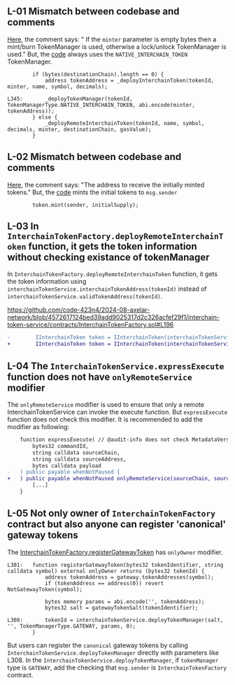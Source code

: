 ## L-01 Mismatch between codebase and comments

[Here](https://github.com/code-423n4/2024-08-axelar-network/blob/4572617124bed39add9025317d2c326acfef29f1/interchain-token-service/contracts/InterchainTokenService.sol#L316C96-L317C87), the comment says:
" If the `minter` parameter is empty bytes then a mint/burn TokenManager is used, otherwise a lock/unlock TokenManager is used."
But, the [code](https://github.com/code-423n4/2024-08-axelar-network/blob/4572617124bed39add9025317d2c326acfef29f1/interchain-token-service/contracts/InterchainTokenService.sol#L345) always uses the `NATIVE_INTERCHAIN_TOKEN` TokenManager.

```solidity
        if (bytes(destinationChain).length == 0) {
            address tokenAddress = _deployInterchainToken(tokenId, minter, name, symbol, decimals);

L345:       _deployTokenManager(tokenId, TokenManagerType.NATIVE_INTERCHAIN_TOKEN, abi.encode(minter, tokenAddress));
        } else {
            _deployRemoteInterchainToken(tokenId, name, symbol, decimals, minter, destinationChain, gasValue);
        }
```

## L-02 Mismatch between codebase and comments

[Here](https://github.com/code-423n4/2024-08-axelar-network/blob/4572617124bed39add9025317d2c326acfef29f1/interchain-token-service/contracts/InterchainTokenFactory.sol#L124), the comment says:
"The address to receive the initially minted tokens."
But, the [code](https://github.com/code-423n4/2024-08-axelar-network/blob/4572617124bed39add9025317d2c326acfef29f1/interchain-token-service/contracts/InterchainTokenFactory.sol#L151) mints the initial tokens to `msg.sender`

```solidity
        token.mint(sender, initialSupply);
```

## L-03 In `InterchainTokenFactory.deployRemoteInterchainToken` function, it gets the token information without checking existance of tokenManager

In `InterchainTokenFactory.deployRemoteInterchainToken` function, it gets the token information using `interchainTokenService.interchainTokenAddress(tokenId)` instead of `interchainTokenService.validTokenAddress(tokenId)`.

https://github.com/code-423n4/2024-08-axelar-network/blob/4572617124bed39add9025317d2c326acfef29f1/interchain-token-service/contracts/InterchainTokenFactory.sol#L196

```diff
-        IInterchainToken token = IInterchainToken(interchainTokenService.interchainTokenAddress(tokenId));
+        IInterchainToken token = IInterchainToken(interchainTokenService.validTokenAddress(tokenId));
```

## L-04 The `InterchainTokenService.expressExecute` function does not have `onlyRemoteService` modifier

The `onlyRemoteService` modifier is used to ensure that only a remote InterchainTokenService can invoke the execute function.
But `expressExecute` function does not check this modifier. It is recommended to add the modifier as following:

```diff
    function expressExecute( // @audit-info does not check MetadataVersion.EXPRESS_CALL
        bytes32 commandId,
        string calldata sourceChain,
        string calldata sourceAddress,
        bytes calldata payload
-   ) public payable whenNotPaused {
+   ) public payable whenNotPaused onlyRemoteService(sourceChain, sourceAddress){
        [...]
    }
```

## L-05 Not only owner of `InterchainTokenFactory` contract but also anyone can register 'canonical' gateway tokens

The [InterchainTokenFactory.registerGatewayToken](https://github.com/code-423n4/2024-08-axelar-network/blob/4572617124bed39add9025317d2c326acfef29f1/interchain-token-service/contracts/InterchainTokenFactory.sol#L301) has `onlyOwner` modifier.

```solidity
L301:   function registerGatewayToken(bytes32 tokenIdentifier, string calldata symbol) external onlyOwner returns (bytes32 tokenId) {
            address tokenAddress = gateway.tokenAddresses(symbol);
            if (tokenAddress == address(0)) revert NotGatewayToken(symbol);

            bytes memory params = abi.encode('', tokenAddress);
            bytes32 salt = gatewayTokenSalt(tokenIdentifier);

L308:       tokenId = interchainTokenService.deployTokenManager(salt, '', TokenManagerType.GATEWAY, params, 0);
        }
```

But users can register the `canonical` gateway tokens by calling `InterchainTokenService.deployTokenManager` directly with parameters like L308.
In the `InterchainTokenService.deployTokenManager`, if `tokenManager` type is `GATEWAY`, add the checking that `msg.sender` is `InterchainTokenFactory` contract.